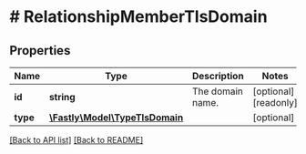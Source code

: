 # # RelationshipMemberTlsDomain

## Properties

Name | Type | Description | Notes
------------ | ------------- | ------------- | -------------
**id** | **string** | The domain name. | [optional] [readonly]
**type** | [**\Fastly\Model\TypeTlsDomain**](TypeTlsDomain.md) |  | [optional]

[[Back to API list]](../../README.md#endpoints) [[Back to README]](../../README.md)
